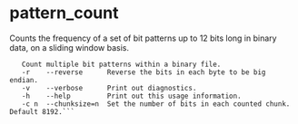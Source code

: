 # pattern_count
Counts the frequency of a set of bit patterns up to 12 bits long in binary data, on a sliding window basis.

```usage: pattern_count [-hvr] [-c <chunksize>] <filename>
   Count multiple bit patterns within a binary file.
   -r    --reverse      Reverse the bits in each byte to be big endian.
   -v    --verbose      Print out diagnostics.
   -h    --help         Print out this usage information.
   -c n  --chunksize=n  Set the number of bits in each counted chunk. Default 8192.```

